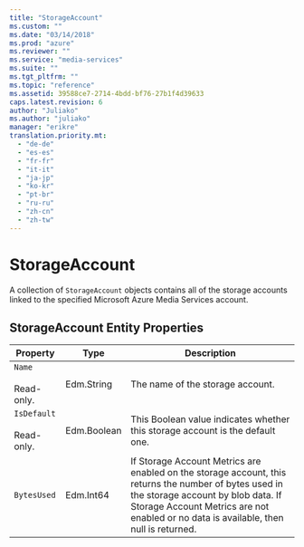 ```yaml
---
title: "StorageAccount"
ms.custom: ""
ms.date: "03/14/2018"
ms.prod: "azure"
ms.reviewer: ""
ms.service: "media-services"
ms.suite: ""
ms.tgt_pltfrm: ""
ms.topic: "reference"
ms.assetid: 39588ce7-2714-4bdd-bf76-27b1f4d39633
caps.latest.revision: 6
author: "Juliako"
ms.author: "juliako"
manager: "erikre"
translation.priority.mt: 
  - "de-de"
  - "es-es"
  - "fr-fr"
  - "it-it"
  - "ja-jp"
  - "ko-kr"
  - "pt-br"
  - "ru-ru"
  - "zh-cn"
  - "zh-tw"
---
```

# StorageAccount
A collection of `StorageAccount` objects contains all of the storage accounts linked to the specified Microsoft Azure Media Services account.  
  
## StorageAccount Entity Properties  
  
|Property|Type|Description|  
|--------------|----------|-----------------|  
|`Name`<br /><br /> Read-only.|Edm.String|The name of the storage account.|  
|`IsDefault`<br /><br /> Read-only.|Edm.Boolean|This Boolean value indicates whether this storage account is the default one.|  
|`BytesUsed`|Edm.Int64|If Storage Account Metrics are enabled on the storage account, this returns the number of bytes used in the storage account by blob data. If Storage Account Metrics are not enabled or no data is available, then null is returned.|